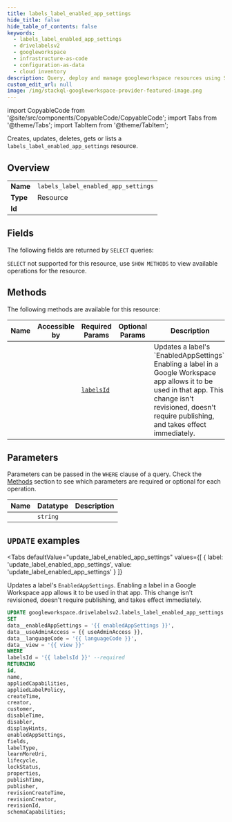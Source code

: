 ```yaml
--- 
title: labels_label_enabled_app_settings
hide_title: false
hide_table_of_contents: false
keywords:
  - labels_label_enabled_app_settings
  - drivelabelsv2
  - googleworkspace
  - infrastructure-as-code
  - configuration-as-data
  - cloud inventory
description: Query, deploy and manage googleworkspace resources using SQL
custom_edit_url: null
image: /img/stackql-googleworkspace-provider-featured-image.png
---
```


import CopyableCode from '@site/src/components/CopyableCode/CopyableCode';
import Tabs from '@theme/Tabs';
import TabItem from '@theme/TabItem';

Creates, updates, deletes, gets or lists a <code>labels_label_enabled_app_settings</code> resource.

## Overview
<table><tbody>
<tr><td><b>Name</b></td><td><code>labels_label_enabled_app_settings</code></td></tr>
<tr><td><b>Type</b></td><td>Resource</td></tr>
<tr><td><b>Id</b></td><td><CopyableCode code="googleworkspace.drivelabelsv2.labels_label_enabled_app_settings" /></td></tr>
</tbody></table>

## Fields

The following fields are returned by `SELECT` queries:

`SELECT` not supported for this resource, use `SHOW METHODS` to view available operations for the resource.


## Methods

The following methods are available for this resource:

<table>
<thead>
    <tr>
    <th>Name</th>
    <th>Accessible by</th>
    <th>Required Params</th>
    <th>Optional Params</th>
    <th>Description</th>
    </tr>
</thead>
<tbody>
<tr>
    <td><a href="#update_label_enabled_app_settings"><CopyableCode code="update_label_enabled_app_settings" /></a></td>
    <td><CopyableCode code="update" /></td>
    <td><a href="#parameter-labelsId"><code>labelsId</code></a></td>
    <td></td>
    <td>Updates a label's `EnabledAppSettings`. Enabling a label in a Google Workspace app allows it to be used in that app. This change isn't revisioned, doesn't require publishing, and takes effect immediately.</td>
</tr>
</tbody>
</table>

## Parameters

Parameters can be passed in the `WHERE` clause of a query. Check the [Methods](#methods) section to see which parameters are required or optional for each operation.

<table>
<thead>
    <tr>
    <th>Name</th>
    <th>Datatype</th>
    <th>Description</th>
    </tr>
</thead>
<tbody>
<tr id="parameter-labelsId">
    <td><CopyableCode code="labelsId" /></td>
    <td><code>string</code></td>
    <td></td>
</tr>
</tbody>
</table>

## `UPDATE` examples

<Tabs
    defaultValue="update_label_enabled_app_settings"
    values={[
        { label: 'update_label_enabled_app_settings', value: 'update_label_enabled_app_settings' }
    ]}
>
<TabItem value="update_label_enabled_app_settings">

Updates a label's `EnabledAppSettings`. Enabling a label in a Google Workspace app allows it to be used in that app. This change isn't revisioned, doesn't require publishing, and takes effect immediately.

```sql
UPDATE googleworkspace.drivelabelsv2.labels_label_enabled_app_settings
SET 
data__enabledAppSettings = '{{ enabledAppSettings }}',
data__useAdminAccess = {{ useAdminAccess }},
data__languageCode = '{{ languageCode }}',
data__view = '{{ view }}'
WHERE 
labelsId = '{{ labelsId }}' --required
RETURNING
id,
name,
appliedCapabilities,
appliedLabelPolicy,
createTime,
creator,
customer,
disableTime,
disabler,
displayHints,
enabledAppSettings,
fields,
labelType,
learnMoreUri,
lifecycle,
lockStatus,
properties,
publishTime,
publisher,
revisionCreateTime,
revisionCreator,
revisionId,
schemaCapabilities;
```
</TabItem>
</Tabs>
